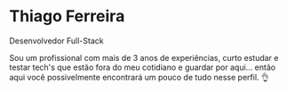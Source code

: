 # Thiago Ferreira

Desenvolvedor Full-Stack

Sou um profissional com mais de 3 anos de experiências, curto estudar e testar tech's que estão fora do meu cotidiano e guardar por aqui... então aqui você possivelmente encontrará um pouco de tudo nesse perfil. 👌
